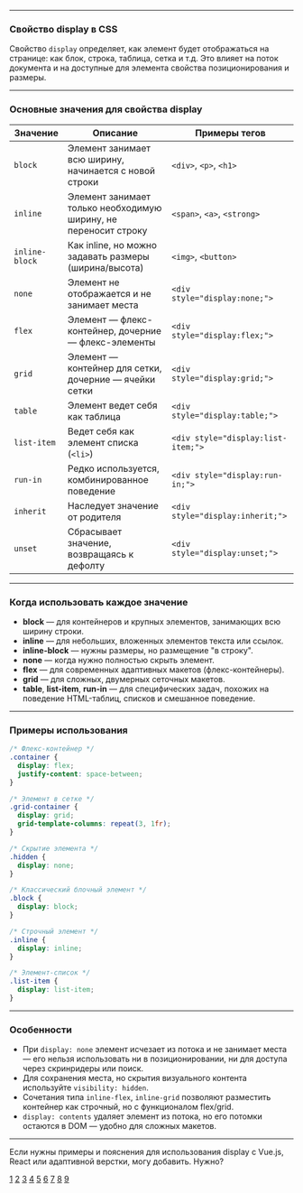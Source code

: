 
---

### Свойство display в CSS

Свойство `display` определяет, как элемент будет отображаться на странице: как блок, строка, таблица, сетка и т.д. Это влияет на поток документа и на доступные для элемента свойства позиционирования и размеры.

---

### Основные значения для свойства display

| Значение       | Описание                                                        | Примеры тегов                      |
| -------------- | --------------------------------------------------------------- | ---------------------------------- |
| `block`        | Элемент занимает всю ширину, начинается с новой строки          | `<div>`, `<p>`, `<h1>`             |
| `inline`       | Элемент занимает только необходимую ширину, не переносит строку | `<span>`, `<a>`, `<strong>`        |
| `inline-block` | Как inline, но можно задавать размеры (ширина/высота)           | `<img>`, `<button>`                |
| `none`         | Элемент не отображается и не занимает места                     | `<div style="display:none;">`      |
| `flex`         | Элемент — флекс-контейнер, дочерние — флекс-элементы            | `<div style="display:flex;">`      |
| `grid`         | Элемент — контейнер для сетки, дочерние — ячейки сетки          | `<div style="display:grid;">`      |
| `table`        | Элемент ведет себя как таблица                                  | `<div style="display:table;">`     |
| `list-item`    | Ведет себя как элемент списка (`<li>`)                          | `<div style="display:list-item;">` |
| `run-in`       | Редко используется, комбинированное поведение                   | `<div style="display:run-in;">`    |
| `inherit`      | Наследует значение от родителя                                  | `<div style="display:inherit;">`   |
| `unset`        | Сбрасывает значение, возвращаясь к дефолту                      | `<div style="display:unset;">`     |

---

### Когда использовать каждое значение

- **block** — для контейнеров и крупных элементов, занимающих всю ширину строки.
- **inline** — для небольших, вложенных элементов текста или ссылок.
- **inline-block** — нужны размеры, но размещение "в строку".
- **none** — когда нужно полностью скрыть элемент.
- **flex** — для современных адаптивных макетов (флекс-контейнеры).
- **grid** — для сложных, двумерных сеточных макетов.
- **table**, **list-item**, **run-in** — для специфических задач, похожих на поведение HTML-таблиц, списков и смешанное поведение.

---

### Примеры использования

```css
/* Флекс-контейнер */
.container {
  display: flex;
  justify-content: space-between;
}

/* Элемент в сетке */
.grid-container {
  display: grid;
  grid-template-columns: repeat(3, 1fr);
}

/* Скрытие элемента */
.hidden {
  display: none;
}

/* Классический блочный элемент */
.block {
  display: block;
}

/* Строчный элемент */
.inline {
  display: inline;
}

/* Элемент-список */
.list-item {
  display: list-item;
}
```

---

### Особенности

- При `display: none` элемент исчезает из потока и не занимает места — его нельзя использовать ни в позиционировании, ни для доступа через скринридеры или поиск.
- Для сохранения места, но скрытия визуального контента используйте `visibility: hidden`.
- Сочетания типа `inline-flex`, `inline-grid` позволяют разместить контейнер как строчный, но с функционалом flex/grid.
- `display: contents` удаляет элемент из потока, но его потомки остаются в DOM — удобно для сложных макетов.

---

Если нужны примеры и пояснения для использования display с Vue.js, React или адаптивной верстки, могу добавить. Нужно?

[1](https://developer.mozilla.org/ru/docs/Web/CSS/display)
[2](https://learn.javascript.ru/display)
[3](https://doka.guide/css/display/)
[4](https://htmlacademy.ru/blog/css/display-in-css)
[5](https://www.dev-notes.ru/articles/css/exploring-css-display-property/)
[6](https://www.vanar.md/novosti/svoystva-css-display-i-visibility-6-ppimepov-skpytiya-otobpazheniya)
[7](https://hcdev.ru/css/display/)
[8](https://msiter.ru/references/css-reference/display)
[9](https://purpleschool.ru/knowledge-base/article/display)
